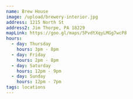 ```yaml
---
name: Brew House
image: /upload/brewery-interior.jpg
address: 1215 North St
address2: Jim Thorpe, PA 18229
mapLink: https://goo.gl/maps/5PvdtXqyLMGg7wcP8
hours:
  - day: Thursday
    hours: 3pm - 8pm
  - day: Friday
    hours: 2pm - 8pm
  - day: Saturday
    hours: 12pm - 9pm
  - day: Sunday
    hours: 12pm - 7pm
tags: locations
---
```


